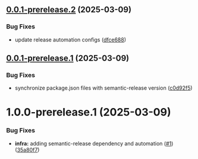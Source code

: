 ## [0.0.1-prerelease.2](https://github.com/IainDavis-dev/docusaurus-extensions/compare/v0.0.1-prerelease.1...v0.0.1-prerelease.2) (2025-03-09)


### Bug Fixes

* update release automation configs ([dfce688](https://github.com/IainDavis-dev/docusaurus-extensions/commit/dfce688af7b25c91862aa87e8c4049a10781c684))

## [0.0.1-prerelease.1](https://github.com/IainDavis-dev/docusaurus-extensions/compare/v0.0.0...v0.0.1-prerelease.1) (2025-03-09)


### Bug Fixes

* synchronize package.json files with semantic-release version ([c0d92f5](https://github.com/IainDavis-dev/docusaurus-extensions/commit/c0d92f5a5908c78ba9e9b45400a7f2355cc3a59b))

# 1.0.0-prerelease.1 (2025-03-09)


### Bug Fixes

* **infra:** adding semantic-release dependency and automation ([#1](https://github.com/IainDavis-dev/docusaurus-extensions/issues/1)) ([35a80f7](https://github.com/IainDavis-dev/docusaurus-extensions/commit/35a80f7f3cc288e966b078a2fa24b472d909ea76))
